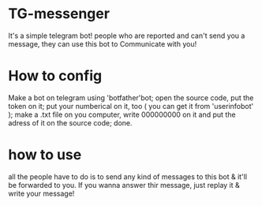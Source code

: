 # TG-messenger
It's a simple telegram bot! people who are reported and can't send you a message, they can use this bot to Communicate with you!
# How to config
Make a bot on telegram using 'botfather'bot;
open the source code, put the token on it;
put your numberical on it, too ( you can get it from 'userinfobot' );
make a .txt file on you computer, write 000000000 on it and put the adress of it on the source code; done.
# how to use
all the people have to do is to send any kind of messages to this bot & it'll be forwarded to you.
If you wanna answer thir message, just replay it & write your message!
